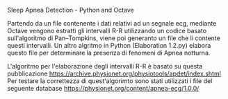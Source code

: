 
Sleep Apnea Detection - Python and Octave 


Partendo da un file contenente i dati relativi ad un segnale ecg, mediante Octave vengono estratti gli intervalli R-R utilizzando un codice basato sull'algoritmo di Pan–Tompkins, viene poi generanto un file che li contente questi intervalli. 
Un altro algritmo in Python (Elaboration 1.2.py) elabora questo file per determinare la presenza di fenomeni di Apnea notturna.

L'algoritmo per l'elaborazione degli intervalli R-R è basato su questa pubblicazione https://archive.physionet.org/physiotools/apdet/index.shtml
Per testare la correttezza di quest'algorimto sono stati utilizzati i file del seguente database https://physionet.org/content/apnea-ecg/1.0.0/
